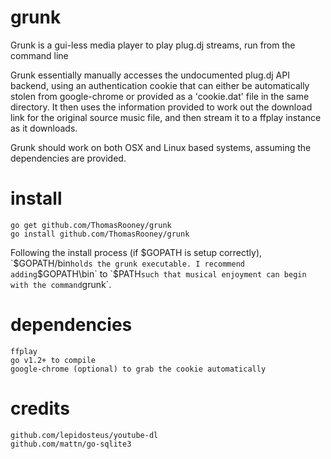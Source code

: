 grunk
=====

Grunk is a gui-less media player to play plug.dj streams, run from the command line

Grunk essentially manually accesses the undocumented plug.dj API backend, using an authentication cookie that can either be automatically stolen from google-chrome or provided as a 'cookie.dat' file in the same directory. It then uses the information provided to work out the download link for the original source music file, and then stream it to a ffplay instance as it downloads.

Grunk should work on both OSX and Linux based systems, assuming the dependencies are provided.

install
=====
	go get github.com/ThomasRooney/grunk
	go install github.com/ThomasRooney/grunk

Following the install process (if $GOPATH is setup correctly), `$GOPATH/bin` holds the grunk executable. I recommend adding `$GOPATH\bin` to `$PATH` such that musical enjoyment can begin with the command `grunk`.

dependencies
====

	ffplay
	go v1.2+ to compile
	google-chrome (optional) to grab the cookie automatically


credits
====
	github.com/lepidosteus/youtube-dl
	github.com/mattn/go-sqlite3
